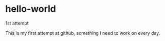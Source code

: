 # hello-world
1st attempt

This is my first attempt at github, something I need to work on every day.
